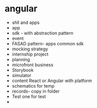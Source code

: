 # angular

- shll and apps
- app 
- sdk - with abstraction pattern
- event
- FASAD pattern- apps common sdk
- mocking strategy
- internship project
- planning
- microfront business
- Storybook
- simulator
- content React or Angular with platform
- schematics for temp
- records- copy in folder
- Test one for test
- 
